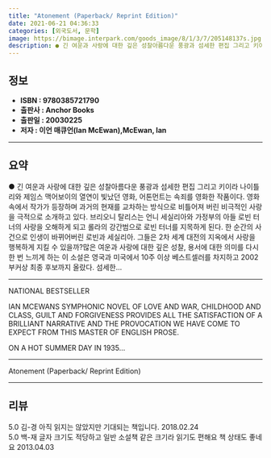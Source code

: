 ```yaml
---
title: "Atonement (Paperback/ Reprint Edition)"
date: 2021-06-21 04:36:33
categories: [외국도서, 문학]
image: https://bimage.interpark.com/goods_image/8/1/3/7/205148137s.jpg
description: ● 긴 여운과 사랑에 대한 깊은 성찰아름다운 풍광과 섬세한 편집 그리고 키이라 나이틀리와 제임스 맥어보이의 열연이 빛났던 영화, 어톤먼트는 속죄를 영화한 작품이다. 영화 속에서 작가가 등장하며 과거의 현재를 교차하는 방식으로 비틀어져 버린 비극적인 사랑을 극적으로 소개하고 있다. 브리
---
```


## **정보**

- **ISBN : 9780385721790**
- **출판사 : Anchor Books**
- **출판일 : 20030225**
- **저자 : 이언 매큐언(Ian McEwan),McEwan, Ian**

------



## **요약**

●  긴 여운과 사랑에 대한 깊은 성찰아름다운 풍광과 섬세한 편집 그리고 키이라 나이틀리와 제임스 맥어보이의 열연이 빛났던 영화, 어톤먼트는 속죄를 영화한 작품이다. 영화 속에서 작가가 등장하며 과거의 현재를 교차하는 방식으로 비틀어져 버린 비극적인 사랑을 극적으로 소개하고 있다. 브리오니 탈리스는 언니 세실리아와 가정부의 아들 로빈 터너의 사랑을 오해하게 되고 롤라의 강간범으로 로빈 터너를 지목하게 된다. 한 순간의 사건으로 인생이 바뀌어버린 로빈과 세실리아. 그들은 2차 세계 대전의 지옥에서 사랑을 행복하게 지킬 수 있을까?많은 여운과 사랑에 대한 깊은 성찰, 용서에 대한 의미를 다시 한 번 느끼게 하는 이 소설은 영국과 미국에서 10주 이상 베스트셀러를 차지하고 2002 부커상 최종 후보까지 올랐다. 섬세한...

------

NATIONAL BESTSELLER

IAN MCEWANS SYMPHONIC NOVEL OF LOVE AND WAR, CHILDHOOD AND CLASS, GUILT AND FORGIVENESS PROVIDES ALL THE SATISFACTION OF A BRILLIANT NARRATIVE AND THE PROVOCATION WE HAVE COME TO EXPECT FROM THIS MASTER OF ENGLISH PROSE.

ON A HOT SUMMER DAY IN 1935... 

------


Atonement (Paperback/ Reprint Edition) 

------


## **리뷰** 

5.0 김-경 아직 읽지는 않았지만 기대되는 책입니다. 2018.02.24 <br/>5.0 백-재 글자 크기도 적당하고 일반 소설책 같은 크기라 읽기도 편해요 책 상태도 좋네요 2013.04.03 <br/>